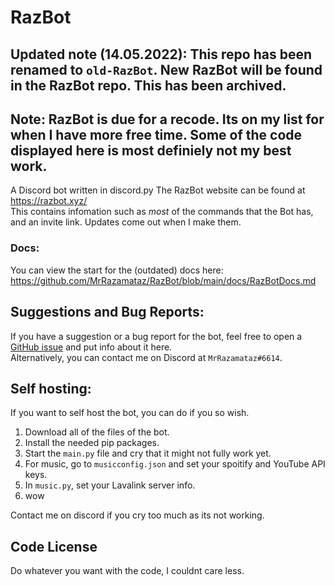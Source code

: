# RazBot  
## Updated note (14.05.2022): This repo has been renamed to `old-RazBot`. New RazBot will be found in the RazBot repo. This has been archived. 
## Note: RazBot is due for a recode. Its on my list for when I have more free time. Some of the code displayed here is most definiely not my best work.  

A Discord bot written in discord.py
The RazBot website can be found at https://razbot.xyz/  
This contains infomation such as *most* of the commands that the Bot has, and an invite link.
Updates come out when I make them.


### Docs:
You can view the start for the (outdated) docs here: https://github.com/MrRazamataz/RazBot/blob/main/docs/RazBotDocs.md


## Suggestions and Bug Reports:  
If you have a suggestion or a bug report for the bot, feel free to open a [GitHub issue](https://github.com/MrRazamataz/RazBot/issues) and put info about it here.  
Alternatively, you can contact me on Discord at `MrRazamataz#6614`.

## Self hosting:  

If you want to self host the bot, you can do if you so wish.
1. Download all of the files of the bot.
2. Install the needed pip packages.
3. Start the `main.py` file and cry that it might not fully work yet.
4. For music, go to `musicconfig.json` and set your spoitify and YouTube API keys.
5. In `music.py`, set your Lavalink server info.
6. wow  

Contact me on discord if you cry too much as its not working.

## Code License  
Do whatever you want with the code, I couldnt care less.
